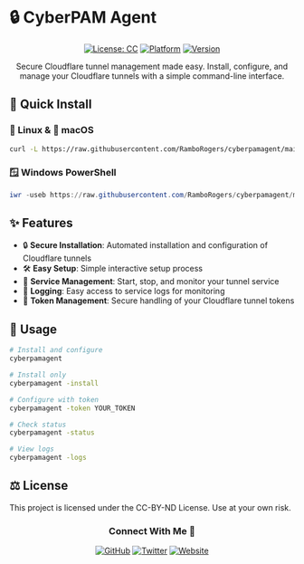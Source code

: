 # 🔒 CyberPAM Agent

<div align="center">

[![License: CC](https://img.shields.io/badge/License-CC-yellow.svg)](https://opensource.org/licenses/MIT)
[![Platform](https://img.shields.io/badge/platform-Linux%20%7C%20macOS%20%7C%20Windows-blue)]()
[![Version](https://img.shields.io/badge/version-1.0.0-green)]()

<p>Secure Cloudflare tunnel management made easy. Install, configure, and manage your Cloudflare tunnels with a simple command-line interface.</p>

</div>

## 🚀 Quick Install

### 🐧 Linux & 🍎 macOS

```bash
curl -L https://raw.githubusercontent.com/RamboRogers/cyberpamagent/main/install.sh | sh
```

### 🪟 Windows PowerShell

```powershell
iwr -useb https://raw.githubusercontent.com/RamboRogers/cyberpamagent/main/install.ps1 | iex
```

## ✨ Features

- 🔒 **Secure Installation**: Automated installation and configuration of Cloudflare tunnels
- 🛠️ **Easy Setup**: Simple interactive setup process
- 🔄 **Service Management**: Start, stop, and monitor your tunnel service
- 📝 **Logging**: Easy access to service logs for monitoring
- 🔐 **Token Management**: Secure handling of your Cloudflare tunnel tokens

## 🔧 Usage

```bash
# Install and configure
cyberpamagent

# Install only
cyberpamagent -install

# Configure with token
cyberpamagent -token YOUR_TOKEN

# Check status
cyberpamagent -status

# View logs
cyberpamagent -logs
```

## ⚖️ License

This project is licensed under the CC-BY-ND License. Use at your own risk.

<div align="center">

### Connect With Me 🤝

[![GitHub](https://img.shields.io/badge/GitHub-RamboRogers-181717?style=for-the-badge&logo=github)](https://github.com/RamboRogers)
[![Twitter](https://img.shields.io/badge/Twitter-@rogerscissp-1DA1F2?style=for-the-badge&logo=twitter)](https://twitter.com/rogerscissp)
[![Website](https://img.shields.io/badge/Web-matthewrogers.org-00ADD8?style=for-the-badge&logo=google-chrome)](https://matthewrogers.org)

</div>